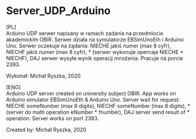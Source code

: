 # Server_UDP_Arduino

[PL]\
Arduino UDP serwer napisany w ramach zadania na przedmiocie akademickim OBIR. Serwer działa na symulatorze EBSimUnoEth i Arduino Uno.
Serwer oczekuje na żądania: NIECHE jakiś numer (max 8 cyfr), NIECHF jakiś numer (max 8 cyfr), * (serwer wykonuje opercaje NIECHE * NIECHF),
DAJ serwer wysyła wynik operacji mnożenia. Pracuje na porcie 2393.

Wykonał: Michał Ryszka, 2020

[ENG]\
Arduino UDP server created on university subject OBIR. App works on Arduino simulator EBSimUnoEth & Arduino Uno.
Server wait for request: NIECHE someNumber (max 8 digits), NIECHF someNumber (max 8 digits), * (server do math operation eNumber * fnumber),
DAJ server send result of * operation. Server works on port 2393.

Created by: Michał Ryszka, 2020
